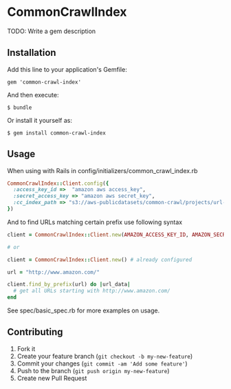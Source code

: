 # CommonCrawlIndex

TODO: Write a gem description

## Installation

Add this line to your application's Gemfile:

    gem 'common-crawl-index'

And then execute:

    $ bundle

Or install it yourself as:

    $ gem install common-crawl-index

## Usage

When using with Rails in config/initializers/common_crawl_index.rb

```ruby
CommonCrawlIndex::Client.config({
  :access_key_id =>  "amazon aws access_key",
  :secret_access_key => "amazon aws secret_key",
  :cc_index_path => "s3://aws-publicdatasets/common-crawl/projects/url-index/url-index.1356128792" # optional
})
```

And to find URLs matching certain prefix use following syntax

```ruby
client = CommonCrawlIndex::Client.new(AMAZON_ACCESS_KEY_ID, AMAZON_SECRET_ACCESS_KEY)

# or

client = CommonCrawlIndex::Client.new() # already configured

url = "http://www.amazon.com/"

client.find_by_prefix(url) do |url_data|
  # get all URLs starting with http://www.amazon.com/
end
```

See spec/basic_spec.rb for more examples on usage.

## Contributing

1. Fork it
2. Create your feature branch (`git checkout -b my-new-feature`)
3. Commit your changes (`git commit -am 'Add some feature'`)
4. Push to the branch (`git push origin my-new-feature`)
5. Create new Pull Request
